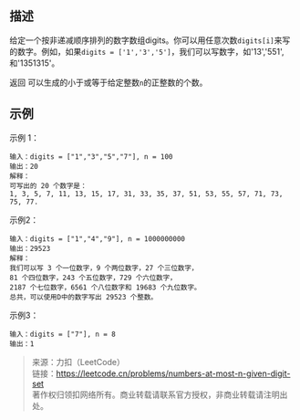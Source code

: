 ## 描述
给定一个按非递减顺序排列的数字数组digits。你可以用任意次数`digits[i]`来写的数字。例如，如果`digits = ['1','3','5']`，我们可以写数字，如'13','551', 和'1351315'。

返回 可以生成的小于或等于给定整数`n`的正整数的个数。

## 示例

示例 1：
```
输入：digits = ["1","3","5","7"], n = 100
输出：20
解释：
可写出的 20 个数字是：
1, 3, 5, 7, 11, 13, 15, 17, 31, 33, 35, 37, 51, 53, 55, 57, 71, 73, 75, 77.
```
示例2：
```
输入：digits = ["1","4","9"], n = 1000000000
输出：29523
解释：
我们可以写 3 个一位数字，9 个两位数字，27 个三位数字，
81 个四位数字，243 个五位数字，729 个六位数字，
2187 个七位数字，6561 个八位数字和 19683 个九位数字。
总共，可以使用D中的数字写出 29523 个整数。
```

示例3：

```
输入：digits = ["7"], n = 8
输出：1
```

>来源：力扣（LeetCode）  
>链接：https://leetcode.cn/problems/numbers-at-most-n-given-digit-set  
>著作权归领扣网络所有。商业转载请联系官方授权，非商业转载请注明出处。   